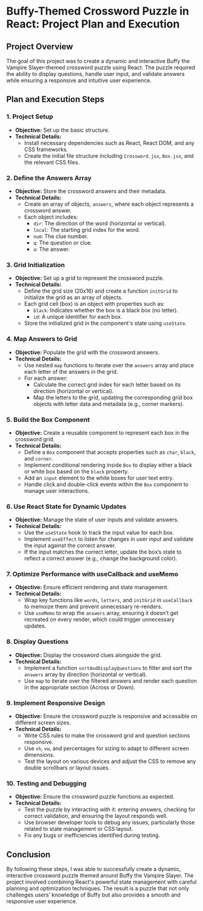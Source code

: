 # Buffy-Themed Crossword Puzzle in React: Project Plan and Execution

## Project Overview

The goal of this project was to create a dynamic and interactive Buffy the Vampire Slayer-themed crossword puzzle using React. The puzzle required the ability to display questions, handle user input, and validate answers while ensuring a responsive and intuitive user experience.

## Plan and Execution Steps

### 1. **Project Setup**

- **Objective:** Set up the basic structure.
- **Technical Details:**
  - Install necessary dependencies such as React, React DOM, and any CSS frameworks.
  - Create the initial file structure including `Crossword.jsx`, `Box.jsx`, and the relevant CSS files.

### 2. **Define the Answers Array**

- **Objective:** Store the crossword answers and their metadata.
- **Technical Details:**
  - Create an array of objects, `answers`, where each object represents a crossword answer.
  - Each object includes:
    - `dir`: The direction of the word (horizontal or vertical).
    - `local`: The starting grid index for the word.
    - `num`: The clue number.
    - `q`: The question or clue.
    - `a`: The answer.

### 3. **Grid Initialization**

- **Objective:** Set up a grid to represent the crossword puzzle.
- **Technical Details:**
  - Define the grid size (20x16) and create a function `initGrid` to initialize the grid as an array of objects.
  - Each grid cell (box) is an object with properties such as:
    - `black`: Indicates whether the box is a black box (no letter).
    - `id`: A unique identifier for each box.
  - Store the initialized grid in the component's state using `useState`.

### 4. **Map Answers to Grid**

- **Objective:** Populate the grid with the crossword answers.
- **Technical Details:**
  - Use nested `map` functions to iterate over the `answers` array and place each letter of the answers in the grid.
  - For each answer:
    - Calculate the correct grid index for each letter based on its direction (horizontal or vertical).
    - Map the letters to the grid, updating the corresponding grid box objects with letter data and metadata (e.g., corner markers).

### 5. **Build the Box Component**

- **Objective:** Create a reusable component to represent each box in the crossword grid.
- **Technical Details:**
  - Define a `Box` component that accepts properties such as `char`, `black`, and `corner`.
  - Implement conditional rendering inside `Box` to display either a black or white box based on the `black` property.
  - Add an `input` element to the white boxes for user text entry.
  - Handle click and double-click events within the `Box` component to manage user interactions.

### 6. **Use React State for Dynamic Updates**

- **Objective:** Manage the state of user inputs and validate answers.
- **Technical Details:**
  - Use the `useState` hook to track the input value for each box.
  - Implement `useEffect` to listen for changes in user input and validate the input against the correct answer.
  - If the input matches the correct letter, update the box’s state to reflect a correct answer (e.g., change the background color).

### 7. **Optimize Performance with useCallback and useMemo**

- **Objective:** Ensure efficient rendering and state management.
- **Technical Details:**
  - Wrap key functions like `words`, `letters`, and `initGrid` in `useCallback` to memoize them and prevent unnecessary re-renders.
  - Use `useMemo` to wrap the `answers` array, ensuring it doesn’t get recreated on every render, which could trigger unnecessary updates.

### 8. **Display Questions**

- **Objective:** Display the crossword clues alongside the grid.
- **Technical Details:**
  - Implement a function `sortAndDisplayQuestions` to filter and sort the `answers` array by direction (horizontal or vertical).
  - Use `map` to iterate over the filtered answers and render each question in the appropriate section (Across or Down).

### 9. **Implement Responsive Design**

- **Objective:** Ensure the crossword puzzle is responsive and accessible on different screen sizes.
- **Technical Details:**
  - Write CSS rules to make the crossword grid and question sections responsive.
  - Use `vh`, `vw`, and percentages for sizing to adapt to different screen dimensions.
  - Test the layout on various devices and adjust the CSS to remove any double scrollbars or layout issues.

### 10. **Testing and Debugging**

- **Objective:** Ensure the crossword puzzle functions as expected.
- **Technical Details:**
  - Test the puzzle by interacting with it: entering answers, checking for correct validation, and ensuring the layout responds well.
  - Use browser developer tools to debug any issues, particularly those related to state management or CSS layout.
  - Fix any bugs or inefficiencies identified during testing.

## Conclusion

By following these steps, I was able to successfully create a dynamic, interactive crossword puzzle themed around Buffy the Vampire Slayer. The project involved combining React's powerful state management with careful planning and optimization techniques. The result is a puzzle that not only challenges users’ knowledge of Buffy but also provides a smooth and responsive user experience.
